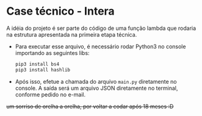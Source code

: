 # Case técnico - Intera

A idéia do projeto é ser parte do código de uma função lambda que rodaria na estrutura apresentada na primeira etapa técnica.

- Para executar esse arquivo, é necessário rodar Python3  no console importando as seguintes libs:
	 ```sh
	 pip3 install bs4
	 pip3 install hashlib
	 ```

- Após isso, efetue a chamada do arquivo `main.py` diretamente no console. 
A saída será um arquivo JSON diretamente no terminal, conforme pedido no e-mail.

~~um sorriso de orelha a orelha, por voltar a codar após 18 meses :D~~
